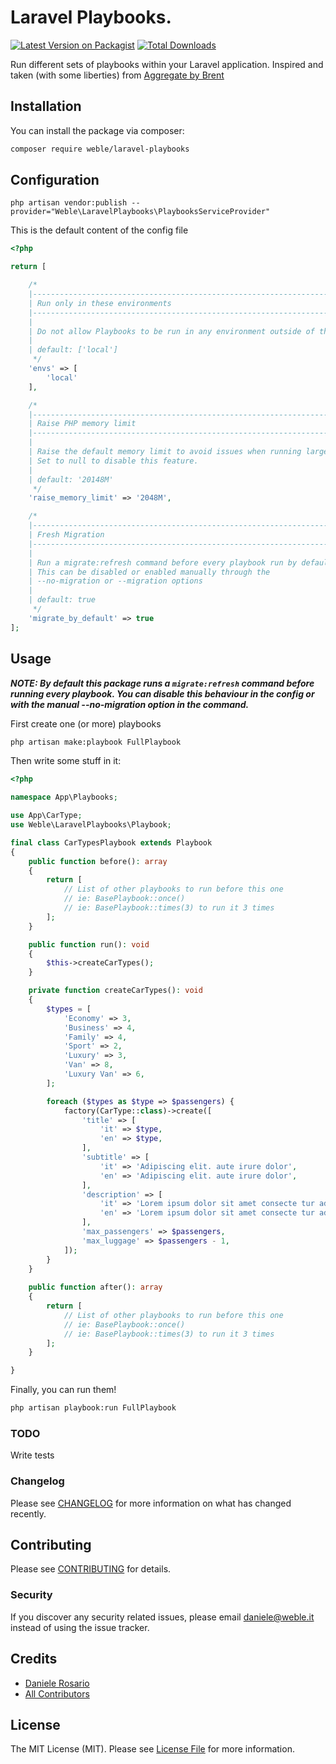 # Laravel Playbooks.

[![Latest Version on Packagist](https://img.shields.io/packagist/v/weble/laravel-playbooks.svg?style=flat-square)](https://packagist.org/packages/weble/:package_name)
[![Total Downloads](https://img.shields.io/packagist/dt/weble/laravel-playbooks.svg?style=flat-square)](https://packagist.org/packages/weble/:package_name)


Run different sets of playbooks within your Laravel application.
Inspired and taken (with some liberties) from [Aggregate by Brent](https://github.com/brendt/aggregate.stitcher.io/tree/master/app/App/Console)

## Installation

You can install the package via composer:

```bash
composer require weble/laravel-playbooks
```

## Configuration

```
php artisan vendor:publish --provider="Weble\LaravelPlaybooks\PlaybooksServiceProvider"
```

This is the default content of the config file

```php
<?php

return [

    /*
    |--------------------------------------------------------------------------
    | Run only in these environments
    |--------------------------------------------------------------------------
    |
    | Do not allow Playbooks to be run in any environment outside of the ones specified here
    |
    | default: ['local']
     */
    'envs' => [
        'local'
    ],

    /*
    |--------------------------------------------------------------------------
    | Raise PHP memory limit
    |--------------------------------------------------------------------------
    |
    | Raise the default memory limit to avoid issues when running large playbooks.
    | Set to null to disable this feature.
    |
    | default: '20148M'
     */
    'raise_memory_limit' => '2048M',

    /*
    |--------------------------------------------------------------------------
    | Fresh Migration
    |--------------------------------------------------------------------------
    |
    | Run a migrate:refresh command before every playbook run by default.
    | This can be disabled or enabled manually through the
    | --no-migration or --migration options
    |
    | default: true
     */
    'migrate_by_default' => true
];
```
## Usage

***NOTE: By default this package runs a ```migrate:refresh``` command before running every playbook.
You can disable this behaviour in the config or with the manual --no-migration option in the command.***  

First create one (or more) playbooks

```bash
php artisan make:playbook FullPlaybook
```

Then write some stuff in it:

```php
<?php

namespace App\Playbooks;

use App\CarType;
use Weble\LaravelPlaybooks\Playbook;

final class CarTypesPlaybook extends Playbook
{
    public function before(): array
    {
        return [
            // List of other playbooks to run before this one
            // ie: BasePlaybook::once()
            // ie: BasePlaybook::times(3) to run it 3 times
        ];
    }

    public function run(): void
    {
        $this->createCarTypes();
    }

    private function createCarTypes(): void
    {
        $types = [
            'Economy' => 3,
            'Business' => 4,
            'Family' => 4,
            'Sport' => 2,
            'Luxury' => 3,
            'Van' => 8,
            'Luxury Van' => 6,
        ];

        foreach ($types as $type => $passengers) {
            factory(CarType::class)->create([
                'title' => [
                    'it' => $type,
                    'en' => $type,
                ],
                'subtitle' => [
                    'it' => 'Adipiscing elit. aute irure dolor',
                    'en' => 'Adipiscing elit. aute irure dolor',
                ],
                'description' => [
                    'it' => 'Lorem ipsum dolor sit amet consecte tur adipiscing elit. aute irure dolor in reprehende.',
                    'en' => 'Lorem ipsum dolor sit amet consecte tur adipiscing elit. aute irure dolor in reprehende.',
                ],
                'max_passengers' => $passengers,
                'max_luggage' => $passengers - 1,
            ]);
        }
    }
    
    public function after(): array
    {
        return [
            // List of other playbooks to run before this one
            // ie: BasePlaybook::once()
            // ie: BasePlaybook::times(3) to run it 3 times
        ];
    }

}

```

Finally, you can run them!

```bash
php artisan playbook:run FullPlaybook
```


### TODO

Write tests

### Changelog

Please see [CHANGELOG](CHANGELOG.md) for more information on what has changed recently.

## Contributing

Please see [CONTRIBUTING](CONTRIBUTING.md) for details.

### Security

If you discover any security related issues, please email daniele@weble.it instead of using the issue tracker.

## Credits

- [Daniele Rosario](https://github.com/skullbock)
- [All Contributors](../../contributors)

## License

The MIT License (MIT). Please see [License File](LICENSE.md) for more information.
